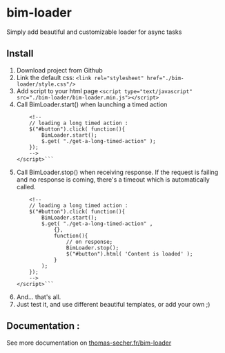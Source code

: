 # bim-loader
Simply add beautiful and customizable loader for async tasks 

## Install
1. Download project from Github
2. Link the default css: 
	```<link rel="stylesheet" href="./bim-loader/style.css"/>```
3. Add script to your html page
	```<script type="text/javascript" src="./bim-loader/bim-loader.min.js"></script>```
4. Call BimLoader.start() when launching a timed action
	```<script type="text/javascript">
		<!--
		// loading a long timed action : 
		$("#button").click( function(){
			BimLoader.start();
			$.get( "./get-a-long-timed-action" );
		});
		-->
	</script>```
5. Call BimLoader.stop() when receiving response. If the request is failing and no response is coming, there's a timeout which is automatically called.
	```<script type="text/javascript">
		<!--
		// loading a long timed action : 
		$("#button").click( function(){
			BimLoader.start();
			$.get( "./get-a-long-timed-action" , 
				{},
				function(){
					// on response;
					BimLoader.stop();
					$("#button").html( 'Content is loaded' );
				}
			);
		});
		-->
	</script>```							
6. And... that's all.
7. Just test it, and use different beautiful templates, or add your own ;)

## Documentation : 
See more documentation on [thomas-secher.fr/bim-loader](http://thomas-secher.fr/bim-loader)